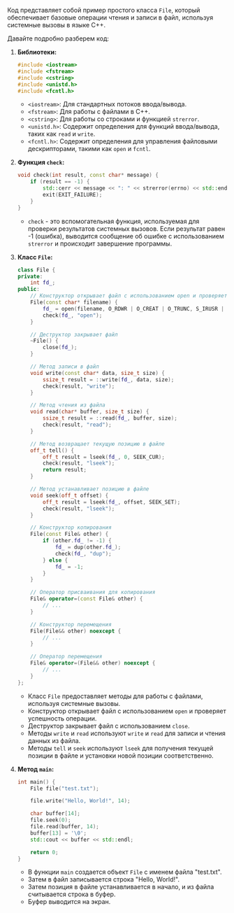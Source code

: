 Код представляет собой пример простого класса `File`, который обеспечивает базовые операции чтения и записи в файл, используя системные вызовы в языке C++.

Давайте подробно разберем код:

1. **Библиотеки:**
    ```cpp
    #include <iostream>
    #include <fstream>
    #include <cstring>
    #include <unistd.h>
    #include <fcntl.h>
    ```
    - `<iostream>`: Для стандартных потоков ввода/вывода.
    - `<fstream>`: Для работы с файлами в C++.
    - `<cstring>`: Для работы со строками и функцией `strerror`.
    - `<unistd.h>`: Содержит определения для функций ввода/вывода, таких как `read` и `write`.
    - `<fcntl.h>`: Содержит определения для управления файловыми дескрипторами, такими как `open` и `fcntl`.

2. **Функция `check`:**
    ```cpp
    void check(int result, const char* message) {
        if (result == -1) {
            std::cerr << message << ": " << strerror(errno) << std::endl;
            exit(EXIT_FAILURE);
        }
    }
    ```
    - `check` - это вспомогательная функция, используемая для проверки результатов системных вызовов. Если результат равен -1 (ошибка), выводится сообщение об ошибке с использованием `strerror` и происходит завершение программы.

3. **Класс `File`:**
    ```cpp
    class File {
    private:
        int fd_;
    public:
        // Конструктор открывает файл с использованием open и проверяет успешность операции
        File(const char* filename) {
            fd_ = open(filename, O_RDWR | O_CREAT | O_TRUNC, S_IRUSR | S_IWUSR);
            check(fd_, "open");
        }
    
        // Деструктор закрывает файл
        ~File() {
            close(fd_);
        }
    
        // Метод записи в файл
        void write(const char* data, size_t size) {
            ssize_t result = ::write(fd_, data, size);
            check(result, "write");
        }
    
        // Метод чтения из файла
        void read(char* buffer, size_t size) {
            ssize_t result = ::read(fd_, buffer, size);
            check(result, "read");
        }
    
        // Метод возвращает текущую позицию в файле
        off_t tell() {
            off_t result = lseek(fd_, 0, SEEK_CUR);
            check(result, "lseek");
            return result;
        }
    
        // Метод устанавливает позицию в файле
        void seek(off_t offset) {
            off_t result = lseek(fd_, offset, SEEK_SET);
            check(result, "lseek");
        }
    
        // Конструктор копирования
        File(const File& other) {
            if (other.fd_ != -1) {
                fd_ = dup(other.fd_);
                check(fd_, "dup");
            } else {
                fd_ = -1;
            }
        }
    
        // Оператор присваивания для копирования
        File& operator=(const File& other) {
            // ...
        }
    
        // Конструктор перемещения
        File(File&& other) noexcept {
            // ...
        }
    
        // Оператор перемещения
        File& operator=(File&& other) noexcept {
            // ...
        }
    };
    ```

    - Класс `File` предоставляет методы для работы с файлами, используя системные вызовы.
    - Конструктор открывает файл с использованием `open` и проверяет успешность операции.
    - Деструктор закрывает файл с использованием `close`.
    - Методы `write` и `read` используют `write` и `read` для записи и чтения данных из файла.
    - Методы `tell` и `seek` используют `lseek` для получения текущей позиции в файле и установки новой позиции соответственно.

4. **Метод `main`:**
    ```cpp
    int main() {
        File file("test.txt");
    
        file.write("Hello, World!", 14);
    
        char buffer[14];
        file.seek(0);
        file.read(buffer, 14);
        buffer[13] = '\0';
        std::cout << buffer << std::endl;
    
        return 0;
    }
    ```
    - В функции `main` создается объект `File` с именем файла "test.txt".
    - Затем в файл записывается строка "Hello, World!".
    - Затем позиция в файле устанавливается в начало, и из файла считывается строка в буфер.
    - Буфер выводится на экран.
